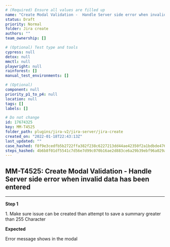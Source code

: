```yaml
---
# (Required) Ensure all values are filled up
name: "Create Modal Validation -  Handle Server side error when invalid data has been entered"
status: Draft
priority: Normal
folder: Jira create
authors: ""
team_ownership: []

# (Optional) Test type and tools
cypress: null
detox: null
mmctl: null
playwright: null
rainforest: []
manual_test_environments: []

# (Optional)
component: null
priority_p1_to_p4: null
location: null
tags: []
labels: []

# Do not change
id: 17674325
key: MM-T4525
folder_path: plugins/jira-v2/jira-server/jira-create
created_on: "2022-01-18T22:43:13Z"
last_updated: ""
case_hashed: f8f9e3cedfb5b2722ffa382f238c6227213dd44ae42350f2a1bdbde476aa48bffcaa988d9453e2a1808aadd6d17a5092
steps_hashed: 4b6b8f01df5541c7d56e7d99c070b16ae2d883ce6a29b39ebf96a029ad2f69288c000af4582405ac1288f111f891d82f
---
```


## MM-T4525: Create Modal Validation - Handle Server side error when invalid data has been entered

---

**Step 1**

1\. Make sure issue can be created than attempt to save a summary greater than 255 Character

**Expected**

Error message shows in the modal
